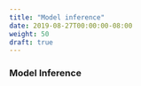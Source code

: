 ```yaml
---
title: "Model inference"
date: 2019-08-27T00:00:00-08:00
weight: 50
draft: true
---
```


### Model Inference
